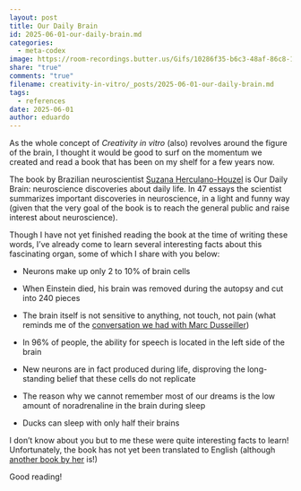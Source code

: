 ```yaml
---
layout: post
title: Our Daily Brain
id: 2025-06-01-our-daily-brain.md
categories:
  - meta-codex
image: https://room-recordings.butter.us/Gifs/10286f35-b6c3-48af-86c8-1eee267c28e9/output_0.gif
share: "true"
comments: "true"
filename: creativity-in-vitro/_posts/2025-06-01-our-daily-brain.md
tags:
  - references
date: 2025-06-01
author: eduardo
---
```

As the whole concept of *Creativity in vitro* (also) revolves around the figure of the brain, I thought it would be good to surf on the momentum we created and read a book that has been on my shelf for a few years now. 

The book by Brazilian neuroscientist [Suzana Herculano-Houzel](https://www.vanderbilt.edu/psychological_sciences/bio/suzana-herculano) is Our Daily Brain: neuroscience discoveries about daily life. In 47 essays the scientist summarizes important discoveries in neuroscience, in a light and funny way (given that the very goal of the book is to reach the general public and raise interest about neuroscience). 

Though I have not yet finished reading the book at the time of writing these words, I’ve already come to learn several interesting facts about this fascinating organ, some of which I share with you below:

- Neurons make up only 2 to 10% of brain cells
    
- When Einstein died, his brain was removed during the autopsy and cut into 240 pieces
    
- The brain itself is not sensitive to anything, not touch, not pain (what reminds me of the [conversation we had with Marc Dusseiller](https://cinvitro.linalopes.info/posts/we-have-no-pain-in-the-brain/))
    
- In 96% of people, the ability for speech is located in the left side of the brain
    
- New neurons are in fact produced during life, disproving the long-standing belief that these cells do not replicate
    
- The reason why we cannot remember most of our dreams is the low amount of noradrenaline in the brain during sleep
    
- Ducks can sleep with only half their brains

I don’t know about you but to me these were quite interesting facts to learn!
Unfortunately, the book has not yet been translated to English (although [another book by her](https://direct.mit.edu/books/book/4069/The-Human-AdvantageA-New-Understanding-of-How-Our) is!)

Good reading!